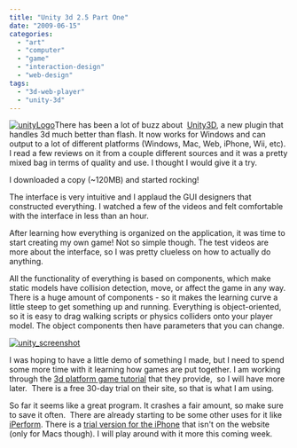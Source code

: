 ```yaml
---
title: "Unity 3d 2.5 Part One"
date: "2009-06-15"
categories: 
  - "art"
  - "computer"
  - "game"
  - "interaction-design"
  - "web-design"
tags: 
  - "3d-web-player"
  - "unity-3d"
---
```


[![unityLogo](/images/unityLogo.jpg "unityLogo")](http://blog.scottpetrovic.com/wp-content/uploads/2009/06/unityLogo.jpg)There has been a lot of buzz about  [Unity3D](http://unity3d.com/), a new plugin that handles 3d much better than flash. It now works for Windows and can output to a lot of different platforms (Windows, Mac, Web, iPhone, Wii, etc). I read a few reviews on it from a couple different sources and it was a pretty mixed bag in terms of quality and use. I thought I would give it a try.

I downloaded a copy (~120MB) and started rocking!

The interface is very intuitive and I applaud the GUI designers that constructed everything. I watched a few of the videos and felt comfortable with the interface in less than an hour.

After learning how everything is organized on the application, it was time to start creating my own game! Not so simple though. The test videos are more about the interface, so I was pretty clueless on how to actually do anything.

All the functionality of everything is based on components, which make static models have collision detection, move, or affect the game in any way. There is a huge amount of components - so it makes the learning curve a little steep to get something up and running. Everything is object-oriented, so it is easy to drag walking scripts or physics colliders onto your player model. The object components then have parameters that you can change.

[![unity_screenshot](/images/unity_screenshot.jpg "unity_screenshot")](http://blog.scottpetrovic.com/wp-content/uploads/2009/06/unity_screenshot.jpg)

I was hoping to have a little demo of something I made, but I need to spend some more time with it learning how games are put together. I am working through the [3d platform game tutorial](http://unity3d.com/support/resources/tutorials/3d-platform-game) that they provide,  so I will have more later.  There is a free 30-day trial on their site, so that is what I am using.

So far it seems like a great program. It crashes a fair amount, so make sure to save it often.  There are already starting to be some other uses for it like [iPerform](http://diamondtearz.org/blog/futuretech/iperform3d-built-with-unity3d-learn-to-play-guitar-in-your-browser/). There is a [trial version for the iPhone](http://unity3d.com/unity/unity_iphone.dmg) that isn't on the website (only for Macs though). I will play around with it more this coming week.
